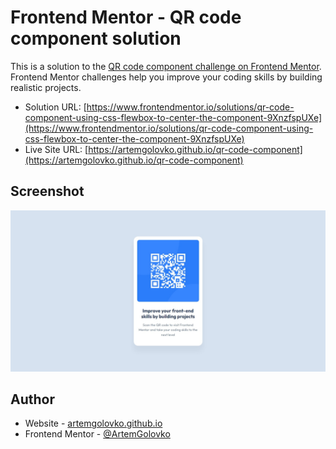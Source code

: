 # Frontend Mentor - QR code component solution

This is a solution to the [QR code component challenge on Frontend Mentor](https://www.frontendmentor.io/challenges/qr-code-component-iux_sIO_H). Frontend Mentor challenges help you improve your coding skills by building realistic projects. 

- Solution URL: [https://www.frontendmentor.io/solutions/qr-code-component-using-css-flewbox-to-center-the-component-9XnzfspUXe](https://www.frontendmentor.io/solutions/qr-code-component-using-css-flewbox-to-center-the-component-9XnzfspUXe)
- Live Site URL: [https://artemgolovko.github.io/qr-code-component](https://artemgolovko.github.io/qr-code-component)

## Screenshot

![Screenshot of the solution](./screenshot.jpeg)


## Author

- Website - [artemgolovko.github.io](https://artemgolovko.github.io)
- Frontend Mentor - [@ArtemGolovko](https://www.frontendmentor.io/profile/ArtemGolovko)


